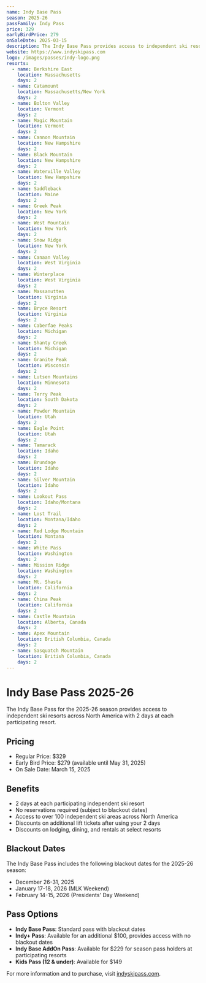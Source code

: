 ```yaml
---
name: Indy Base Pass
season: 2025-26
passFamily: Indy Pass
price: 329
earlyBirdPrice: 279
onSaleDate: 2025-03-15
description: The Indy Base Pass provides access to independent ski resorts across North America with 2 days at each resort and some blackout dates.
website: https://www.indyskipass.com
logo: /images/passes/indy-logo.png
resorts:
  - name: Berkshire East
    location: Massachusetts
    days: 2
  - name: Catamount
    location: Massachusetts/New York
    days: 2
  - name: Bolton Valley
    location: Vermont
    days: 2
  - name: Magic Mountain
    location: Vermont
    days: 2
  - name: Cannon Mountain
    location: New Hampshire
    days: 2
  - name: Black Mountain
    location: New Hampshire
    days: 2
  - name: Waterville Valley
    location: New Hampshire
    days: 2
  - name: Saddleback
    location: Maine
    days: 2
  - name: Greek Peak
    location: New York
    days: 2
  - name: West Mountain
    location: New York
    days: 2
  - name: Snow Ridge
    location: New York
    days: 2
  - name: Canaan Valley
    location: West Virginia
    days: 2
  - name: Winterplace
    location: West Virginia
    days: 2
  - name: Massanutten
    location: Virginia
    days: 2
  - name: Bryce Resort
    location: Virginia
    days: 2
  - name: Caberfae Peaks
    location: Michigan
    days: 2
  - name: Shanty Creek
    location: Michigan
    days: 2
  - name: Granite Peak
    location: Wisconsin
    days: 2
  - name: Lutsen Mountains
    location: Minnesota
    days: 2
  - name: Terry Peak
    location: South Dakota
    days: 2
  - name: Powder Mountain
    location: Utah
    days: 2
  - name: Eagle Point
    location: Utah
    days: 2
  - name: Tamarack
    location: Idaho
    days: 2
  - name: Brundage
    location: Idaho
    days: 2
  - name: Silver Mountain
    location: Idaho
    days: 2
  - name: Lookout Pass
    location: Idaho/Montana
    days: 2
  - name: Lost Trail
    location: Montana/Idaho
    days: 2
  - name: Red Lodge Mountain
    location: Montana
    days: 2
  - name: White Pass
    location: Washington
    days: 2
  - name: Mission Ridge
    location: Washington
    days: 2
  - name: Mt. Shasta
    location: California
    days: 2
  - name: China Peak
    location: California
    days: 2
  - name: Castle Mountain
    location: Alberta, Canada
    days: 2
  - name: Apex Mountain
    location: British Columbia, Canada
    days: 2
  - name: Sasquatch Mountain
    location: British Columbia, Canada
    days: 2
---
```


# Indy Base Pass 2025-26

The Indy Base Pass for the 2025-26 season provides access to independent ski resorts across North America with 2 days at each participating resort.

## Pricing

- Regular Price: $329
- Early Bird Price: $279 (available until May 31, 2025)
- On Sale Date: March 15, 2025

## Benefits

- 2 days at each participating independent ski resort
- No reservations required (subject to blackout dates)
- Access to over 100 independent ski areas across North America
- Discounts on additional lift tickets after using your 2 days
- Discounts on lodging, dining, and rentals at select resorts

## Blackout Dates

The Indy Base Pass includes the following blackout dates for the 2025-26 season:
- December 26-31, 2025
- January 17-18, 2026 (MLK Weekend)
- February 14-15, 2026 (Presidents' Day Weekend)

## Pass Options

- **Indy Base Pass**: Standard pass with blackout dates
- **Indy+ Pass**: Available for an additional $100, provides access with no blackout dates
- **Indy Base AddOn Pass**: Available for $229 for season pass holders at participating resorts
- **Kids Pass (12 & under)**: Available for $149

For more information and to purchase, visit [indyskipass.com](https://www.indyskipass.com).
